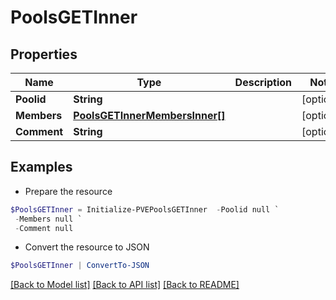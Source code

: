 # PoolsGETInner
## Properties

Name | Type | Description | Notes
------------ | ------------- | ------------- | -------------
**Poolid** | **String** |  | [optional] 
**Members** | [**PoolsGETInnerMembersInner[]**](PoolsGETInnerMembersInner.md) |  | [optional] 
**Comment** | **String** |  | [optional] 

## Examples

- Prepare the resource
```powershell
$PoolsGETInner = Initialize-PVEPoolsGETInner  -Poolid null `
 -Members null `
 -Comment null
```

- Convert the resource to JSON
```powershell
$PoolsGETInner | ConvertTo-JSON
```

[[Back to Model list]](../README.md#documentation-for-models) [[Back to API list]](../README.md#documentation-for-api-endpoints) [[Back to README]](../README.md)

